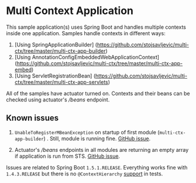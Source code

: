 # Multi Context Application

This sample application(s) uses Spring Boot and handles multiple contexts inside one application. Samples handle contexts in different ways:

1. [Using SpringApplicationBuilder] (https://github.com/stojsavljevic/multi-ctx/tree/master/multi-ctx-app-builder)
2. [Using AnnotationConfigEmbeddedWebApplicationContext] (https://github.com/stojsavljevic/multi-ctx/tree/master/multi-ctx-app-embed)
3. [Using ServletRegistrationBean] (https://github.com/stojsavljevic/multi-ctx/tree/master/multi-ctx-app-servlets)


All of the samples have actuator turned on. Contexts and their beans can be checked using actuator's _/beans_ endpoint.


## Known issues

1. `UnableToRegisterMBeanException` on startup of first module (`multi-ctx-app-builder`) . Still, module is running fine. [GitHub issue](https://github.com/spring-projects/spring-boot/issues/8152).

2. Actuator's _/beans_ endpoints in all modules are returning an empty array if application is run from STS. [GitHub issue](https://github.com/spring-projects/spring-boot/issues/8146).

Issues are related to Spring Boot `1.5.1.RELEASE`. Everything works fine with `1.4.3.RELEASE` but there is no `@ContextHierarchy` [support](https://github.com/spring-projects/spring-boot/issues/8000) in tests.